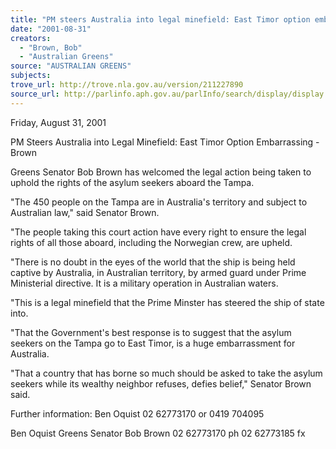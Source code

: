 ```yaml
---
title: "PM steers Australia into legal minefield: East Timor option embarrassing: Brown."
date: "2001-08-31"
creators:
  - "Brown, Bob"
  - "Australian Greens"
source: "AUSTRALIAN GREENS"
subjects:
trove_url: http://trove.nla.gov.au/version/211227890
source_url: http://parlinfo.aph.gov.au/parlInfo/search/display/display.w3p;query=Id%3A%22media/pressrel/BGU46%22
---
```


 Friday, August 31, 2001

 PM Steers Australia into Legal Minefield: East Timor Option Embarrassing - Brown

 Greens Senator Bob Brown has welcomed the legal action being taken to uphold the rights of the asylum seekers aboard the Tampa.

 "The 450 people on the Tampa are in Australia's territory and subject to Australian law," said Senator Brown.

 "The people taking this court action have every right to ensure the legal rights of all those aboard, including the Norwegian crew, are upheld.

 "There is no doubt in the eyes of the world that the ship is being held captive by Australia, in Australian territory, by armed guard under Prime Ministerial directive.  It is a military operation in Australian waters.

 "This is a legal minefield that the Prime Minster has steered the ship of state into.

 "That the Government's best response is to suggest that the asylum seekers on the Tampa go to East Timor, is a huge embarrassment for Australia.

 "That a country that has borne so much should be asked to take the asylum seekers while its wealthy neighbor refuses, defies belief," Senator Brown said.

 Further information: Ben Oquist 02 62773170 or 0419 704095

 Ben Oquist Greens Senator Bob Brown 02 62773170 ph 02 62773185 fx

